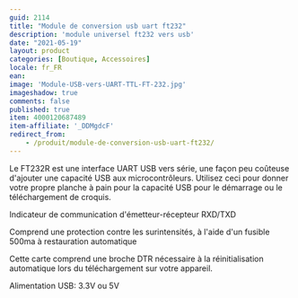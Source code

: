 ```yaml
---
guid: 2114
title: "Module de conversion usb uart ft232"
description: 'module universel ft232 vers usb'
date: "2021-05-19"
layout: product
categories: [Boutique, Accessoires]
locale: fr_FR
ean:
image: 'Module-USB-vers-UART-TTL-FT-232.jpg'
imageshadow: true
comments: false
published: true
item: 4000120687489
item-affiliate: '_DDMgdcF'
redirect_from: 
    - /produit/module-de-conversion-usb-uart-ft232/
---
```


Le FT232R est une interface UART USB vers série, une façon peu coûteuse d'ajouter une capacité USB aux microcontrôleurs. Utilisez ceci pour donner votre propre planche à pain pour la capacité USB pour le démarrage ou le téléchargement de croquis.

Indicateur de communication d'émetteur-récepteur RXD/TXD

Comprend une protection contre les surintensités, à l'aide d'un fusible 500ma à restauration automatique

Cette carte comprend une broche DTR nécessaire à la réinitialisation automatique lors du téléchargement sur votre appareil.

Alimentation USB: 3.3V ou 5V
